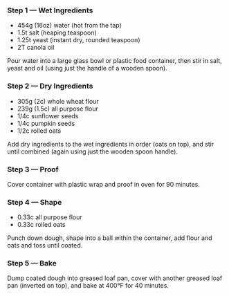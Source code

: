 ### Step 1 &mdash; Wet Ingredients

- 454g (16oz) water (hot from the tap)
- 1.5t salt (heaping teaspoon)
- 1.25t yeast (instant dry, rounded teaspoon)
- 2T canola oil

Pour water into a large glass bowl or plastic food container, then stir in salt, yeast and oil (using just the handle of a wooden spoon).

### Step 2 &mdash; Dry Ingredients

- 305g (2c) whole wheat flour
- 239g (1.5c) all purpose flour
- 1/4c sunflower seeds
- 1/4c pumpkin seeds
- 1/2c rolled oats

Add dry ingredients to the wet ingredients in order (oats on top), and stir until combined (again using just the wooden spoon handle).

### Step 3 &mdash; Proof

Cover container with plastic wrap and proof in oven for 90 minutes.

### Step 4 &mdash; Shape

- 0.33c all purpose flour
- 0.33c rolled oats

Punch down dough, shape into a ball within the container, add flour and oats and toss until coated.

### Step 5 &mdash; Bake

Dump coated dough into greased loaf pan, cover with another greased loaf pan (inverted on top), and bake at 400°F for 40 minutes.
